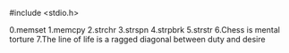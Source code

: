 #include <stdio.h>

0.memset
1.memcpy
2.strchr
3.strspn
4.strpbrk
5.strstr
6.Chess is mental torture
7.The line of life is a ragged diagonal between duty and desire
